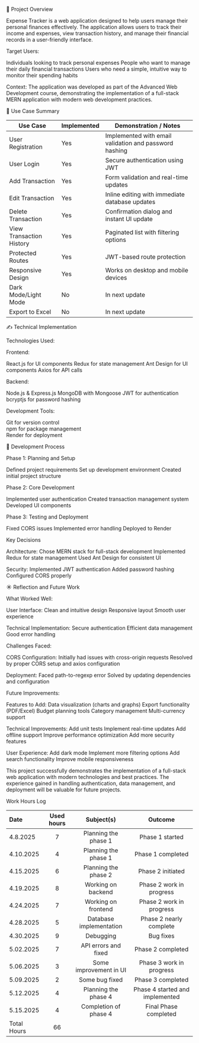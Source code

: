  📝 Project Overview
 
Expense Tracker is a web application designed to help users manage their personal finances effectively. The application allows users to track their income and expenses, view transaction history, and manage their financial records in a user-friendly interface.

Target Users:

Individuals looking to track personal expenses
People who want to manage their daily financial transactions
Users who need a simple, intuitive way to monitor their spending habits

Context:
The application was developed as part of the Advanced Web Development course, demonstrating the implementation of a full-stack MERN application with modern web development practices.

📌 Use Case Summary

| Use Case | Implemented | Demonstration / Notes |
|----------|-------------|----------------------|
| User Registration | Yes | Implemented with email validation and password hashing |
| User Login | Yes | Secure authentication using JWT |
| Add Transaction | Yes | Form validation and real-time updates |
| Edit Transaction | Yes | Inline editing with immediate database updates |
| Delete Transaction | Yes | Confirmation dialog and instant UI update |
| View Transaction History | Yes | Paginated list with filtering options |
| Protected Routes | Yes | JWT-based route protection |
| Responsive Design | Yes | Works on desktop and mobile devices |
| Dark Mode/Light Mode | No | In next update |
| Export to Excel | No | In next update |

✍️ Technical Implementation

Technologies Used:

Frontend:

React.js for UI components
Redux for state management
Ant Design for UI components
Axios for API calls

Backend:

Node.js & Express.js
MongoDB with Mongoose
JWT for authentication
bcryptjs for password hashing

Development Tools:

Git for version control  
npm for package management  
Render for deployment   

🚂 Development Process

Phase 1: Planning and Setup

Defined project requirements
Set up development environment
Created initial project structure

Phase 2: Core Development

Implemented user authentication
Created transaction management system
Developed UI components

Phase 3: Testing and Deployment

Fixed CORS issues
Implemented error handling
Deployed to Render

Key Decisions

Architecture:
Chose MERN stack for full-stack development
Implemented Redux for state management
Used Ant Design for consistent UI

Security:
Implemented JWT authentication
Added password hashing
Configured CORS properly

☀️ Reflection and Future Work

What Worked Well:

User Interface:
Clean and intuitive design
Responsive layout
Smooth user experience

Technical Implementation:
Secure authentication
Efficient data management
Good error handling

Challenges Faced:

CORS Configuration:
Initially had issues with cross-origin requests
Resolved by proper CORS setup and axios configuration

Deployment:
Faced path-to-regexp error
Solved by updating dependencies and configuration

Future Improvements:

Features to Add:
Data visualization (charts and graphs)
Export functionality (PDF/Excel)
Budget planning tools
Category management
Multi-currency support

Technical Improvements:
Add unit tests
Implement real-time updates
Add offline support
Improve performance optimization
Add more security features

User Experience:
Add dark mode
Implement more filtering options
Add search functionality
Improve mobile responsiveness

This project successfully demonstrates the implementation of a full-stack web application with modern technologies and best practices. The experience gained in handling authentication, data management, and deployment will be valuable for future projects.

Work Hours Log

| Date  | Used hours | Subject(s) |  Outcome |
| :---  |     :---:      |     :---:      |     :---:      |
| 4.8.2025  | 7  | Planning the phase 1    | Phase 1 started  |
| 4.10.2025 | 4  | Planning the phase 1    | Phase 1 completed  |
| 4.15.2025 | 6  | Planning the phase 2    | Phase 2 initiated  |
| 4.19.2025 | 8  | Working on backend      | Phase 2 work in progress  |
| 4.24.2025 | 7  | Working on frontend     | Phase 2 work in progress  |
| 4.28.2025 | 5  | Database implementation | Phase 2 nearly complete  |
| 4.30.2025 | 9  | Debugging               | Bug fixes  |
| 5.02.2025 | 7  | API errors and fixed    | Phase 2 completed  |
| 5.06.2025 | 3  | Some improvement in UI  | Phase 3 work in progress |
| 5.09.2025 | 2  | Some bug fixed          | Phase 3 completed  |
| 5.12.2025 | 4  | Planning the phase 4    | Phase 4 started and implemented |
| 5.15.2025 | 4  | Completion of phase 4   | Final Phase completed  |
|                    Total Hours                 |  66 |


